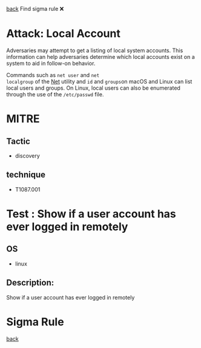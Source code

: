 
[back](../index.md)
Find sigma rule :x: 

# Attack: Local Account 

Adversaries may attempt to get a listing of local system accounts. This information can help adversaries determine which local accounts exist on a system to aid in follow-on behavior.

Commands such as <code>net user</code> and <code>net localgroup</code> of the [Net](https://attack.mitre.org/software/S0039) utility and <code>id</code> and <code>groups</code>on macOS and Linux can list local users and groups. On Linux, local users can also be enumerated through the use of the <code>/etc/passwd</code> file.

# MITRE
## Tactic
  - discovery


## technique
  - T1087.001


# Test : Show if a user account has ever logged in remotely
## OS
  - linux


## Description:
Show if a user account has ever logged in remotely


# Sigma Rule


[back](../index.md)
